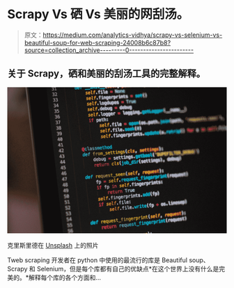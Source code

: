# Scrapy Vs 硒 Vs 美丽的网刮汤。

> 原文：<https://medium.com/analytics-vidhya/scrapy-vs-selenium-vs-beautiful-soup-for-web-scraping-24008b6c87b8?source=collection_archive---------0----------------------->

## 关于 Scrapy，硒和美丽的刮汤工具的完整解释。

![](img/08c9d6cd5a2ec951e9a93f33ad623ca6.png)

克里斯里德在 [Unsplash](https://unsplash.com?utm_source=medium&utm_medium=referral) 上的照片

Tweb scraping 开发者在 python 中使用的最流行的库是 Beautiful soup、Scrapy 和 Selenium，但是每个库都有自己的优缺点*在这个世界上没有什么是完美的。*解释每个库的各个方面和…